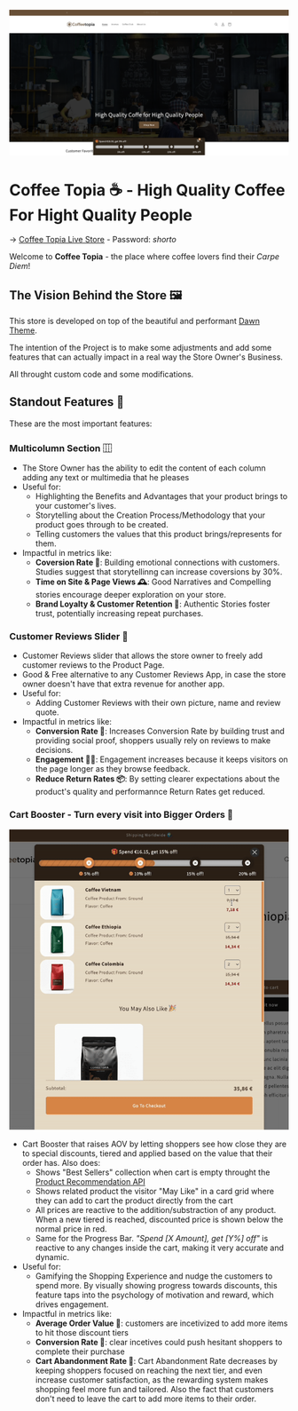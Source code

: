 ![Coffee Topia Screenshot](/public/readme-img.png)

# Coffee Topia ☕️ - High Quality Coffee For Hight Quality People

→ [Coffee Topia Live Store](https://coffeee-topia.myshopify.com/) - Password: _shorto_

Welcome to **Coffee Topia** - the place where coffee lovers find their _Carpe Diem_!

## The Vision Behind the Store 🖼️

This store is developed on top of the beautiful and performant [Dawn Theme](https://github.com/Shopify/dawn).

The intention of the Project is to make some adjustments and add some features that can actually impact in a real way the Store Owner's Business.

All throught custom code and some modifications.

## Standout Features 💫

These are the most important features:

### Multicolumn Section ⿲

- The Store Owner has the ability to edit the content of each column adding any text or multimedia that he pleases
- Useful for:
  - Highlighting the Benefits and Advantages that your product brings to your customer's lives.
  - Storytelling about the Creation Process/Methodology that your product goes through to be created.
  - Telling customers the values that this product brings/represents for them.
- Impactful in metrics like:
  - **Coversion Rate 🎯**: Building emotional connections with customers. Studies suggest that storytellinng can increase coversions by 30%.
  - **Time on Site & Page Views 🕰️**: Good Narratives and Compelling stories encourage deeper exploration on your store.
  - **Brand Loyalty & Customer Retention 🍻**: Authentic Stories foster trust, potentially increasing repeat purchases.

### Customer Reviews Slider 🔖

- Customer Reviews slider that allows the store owner to freely add customer reviews to the Product Page.
- Good & Free alternative to any Customer Reviews App, in case the store owner doesn't have that extra revenue for another app.
- Useful for:
    - Adding Customer Reviews with their own picture, name and review quote.
- Impactful in metrics like:
    - **Conversion Rate 🎯**: Increases Conversion Rate by building trust and providing social proof, shoppers usually rely on reviews to  make decisions.
    - **Engagement 🤳🏼**: Engagement increases because it keeps visitors on the page longer as they browse feedback.
    - **Reduce Return Rates 📦**: By setting clearer expectations about the product's quality and performannce Return Rates get reduced.

### Cart Booster - Turn every visit into Bigger Orders 🛒

![Cart Booster in Action](/public/boost-cart.gif)

- Cart Booster that raises AOV by letting shoppers see how close they are to special discounts, tiered and applied based on the value that their order has.
Also does:
    - Shows "Best Sellers" collection when cart is empty throught the [Product Recommendation API](https://shopify.dev/docs/api/ajax/reference/product-recommendations)
    - Shows related product the visitor "May Like" in a card grid where they can add to cart the product directly from the cart
    - All prices are reactive to the addition/substraction of any product. When a new tiered is reached, discounted price is shown below the normal price in red.
    - Same for the Progress Bar. _"Spend [X Amount], get [Y%] off"_ is reactive to any changes inside the cart, making it very accurate and dynamic.
- Useful for:
    - Gamifying the Shopping Experience and nudge the customers to spend more. By visually showing progress towards discounts, this feature taps into the psychology of motivation and reward, which drives engagement.
- Impactful in metrics like:
    - **Average Order Value 🧾**: customers are incetivized to add more items to hit those discount tiers
    - **Conversion Rate 🎯**: clear incetives could push hesitant shoppers to complete their purchase
    - **Cart Abandonment  Rate 🛫**: Cart Abandonment Rate decreases by keeping shoppers focused on reaching the next tier, and even increase customer satisfaction, as the rewarding system makes shopping feel more fun and tailored.
    Also the fact that customers don't need to leave the cart to add more items to their order.
